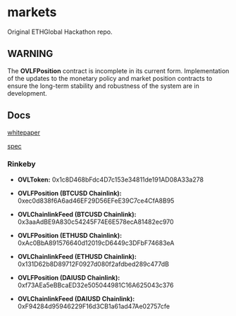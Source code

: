 # markets

Original ETHGlobal Hackathon repo.

## WARNING

The **OVLFPosition** contract is incomplete in its current form. Implementation of the updates to the monetary policy and market position contracts to ensure the long-term stability and robustness of the system are in development.


## Docs

[whitepaper](https://firebasestorage.googleapis.com/v0/b/overlay-app-91fc7.appspot.com/o/OverlayWPv3.pdf?alt=media)

[spec](./specs/notes.md)


### Rinkeby

- **OVLToken:** 0x1c8D468bFdc4D7c153e34811de191AD08A33a278

- **OVLFPosition (BTCUSD Chainlink):** 0xec0d838f6A6ad46EF29D56EFeE39C7ce4CfA8B95

- **OVLChainlinkFeed (BTCUSD Chainlink):** 0x3aaAdBE9A830c54245F74E6E578ecA81482ec970

- **OVLFPosition (ETHUSD Chainlink):** 0xAc0BbA891576640d12019cD6449c3DFbF74683eA

- **OVLChainlinkFeed (ETHUSD Chainlink):** 0x131D62b8D89712F0927d080f2afdbed289c477dB

- **OVLFPosition (DAIUSD Chainlink):** 0xf73AEa5eBBcaED32e505044981C16A625043c376

- **OVLChainlinkFeed (DAIUSD Chainlink):** 0xF94284d95946229F16d3CB1a61ad47Ae02757cfe
